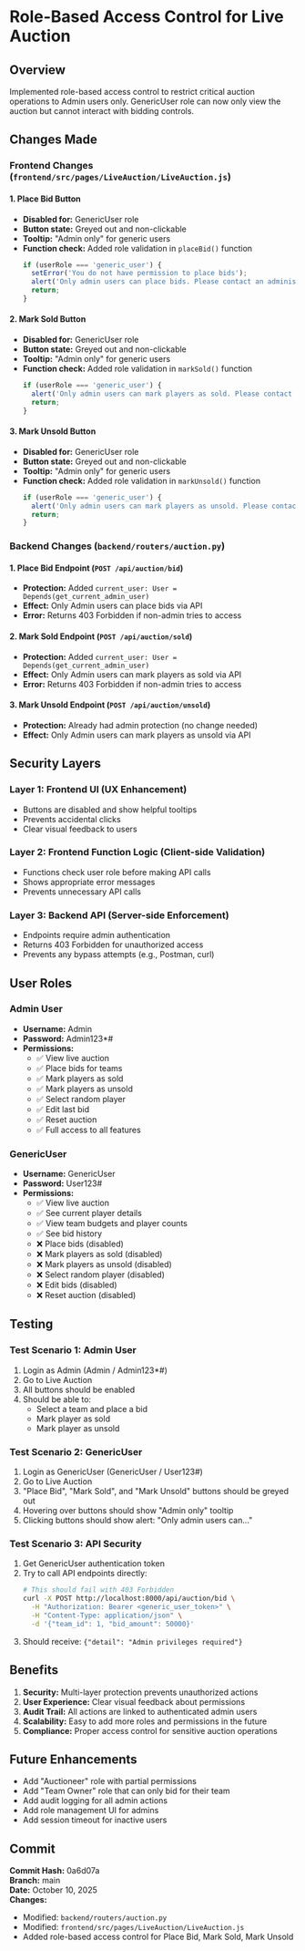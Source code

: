 # Role-Based Access Control for Live Auction

## Overview

Implemented role-based access control to restrict critical auction operations to Admin users only. GenericUser role can now only view the auction but cannot interact with bidding controls.

## Changes Made

### Frontend Changes (`frontend/src/pages/LiveAuction/LiveAuction.js`)

#### 1. **Place Bid Button**
- **Disabled for:** GenericUser role
- **Button state:** Greyed out and non-clickable
- **Tooltip:** "Admin only" for generic users
- **Function check:** Added role validation in `placeBid()` function
  ```javascript
  if (userRole === 'generic_user') {
    setError('You do not have permission to place bids');
    alert('Only admin users can place bids. Please contact an administrator.');
    return;
  }
  ```

#### 2. **Mark Sold Button**
- **Disabled for:** GenericUser role
- **Button state:** Greyed out and non-clickable
- **Tooltip:** "Admin only" for generic users
- **Function check:** Added role validation in `markSold()` function
  ```javascript
  if (userRole === 'generic_user') {
    alert('Only admin users can mark players as sold. Please contact an administrator.');
    return;
  }
  ```

#### 3. **Mark Unsold Button**
- **Disabled for:** GenericUser role
- **Button state:** Greyed out and non-clickable
- **Tooltip:** "Admin only" for generic users
- **Function check:** Added role validation in `markUnsold()` function
  ```javascript
  if (userRole === 'generic_user') {
    alert('Only admin users can mark players as unsold. Please contact an administrator.');
    return;
  }
  ```

### Backend Changes (`backend/routers/auction.py`)

#### 1. **Place Bid Endpoint (`POST /api/auction/bid`)**
- **Protection:** Added `current_user: User = Depends(get_current_admin_user)`
- **Effect:** Only Admin users can place bids via API
- **Error:** Returns 403 Forbidden if non-admin tries to access

#### 2. **Mark Sold Endpoint (`POST /api/auction/sold`)**
- **Protection:** Added `current_user: User = Depends(get_current_admin_user)`
- **Effect:** Only Admin users can mark players as sold via API
- **Error:** Returns 403 Forbidden if non-admin tries to access

#### 3. **Mark Unsold Endpoint (`POST /api/auction/unsold`)**
- **Protection:** Already had admin protection (no change needed)
- **Effect:** Only Admin users can mark players as unsold via API

## Security Layers

### Layer 1: Frontend UI (UX Enhancement)
- Buttons are disabled and show helpful tooltips
- Prevents accidental clicks
- Clear visual feedback to users

### Layer 2: Frontend Function Logic (Client-side Validation)
- Functions check user role before making API calls
- Shows appropriate error messages
- Prevents unnecessary API calls

### Layer 3: Backend API (Server-side Enforcement)
- Endpoints require admin authentication
- Returns 403 Forbidden for unauthorized access
- Prevents any bypass attempts (e.g., Postman, curl)

## User Roles

### Admin User
- **Username:** Admin
- **Password:** Admin123*#
- **Permissions:**
  - ✅ View live auction
  - ✅ Place bids for teams
  - ✅ Mark players as sold
  - ✅ Mark players as unsold
  - ✅ Select random player
  - ✅ Edit last bid
  - ✅ Reset auction
  - ✅ Full access to all features

### GenericUser
- **Username:** GenericUser
- **Password:** User123#
- **Permissions:**
  - ✅ View live auction
  - ✅ See current player details
  - ✅ View team budgets and player counts
  - ✅ See bid history
  - ❌ Place bids (disabled)
  - ❌ Mark players as sold (disabled)
  - ❌ Mark players as unsold (disabled)
  - ❌ Select random player (disabled)
  - ❌ Edit bids (disabled)
  - ❌ Reset auction (disabled)

## Testing

### Test Scenario 1: Admin User
1. Login as Admin (Admin / Admin123*#)
2. Go to Live Auction
3. All buttons should be enabled
4. Should be able to:
   - Select a team and place a bid
   - Mark player as sold
   - Mark player as unsold

### Test Scenario 2: GenericUser
1. Login as GenericUser (GenericUser / User123#)
2. Go to Live Auction
3. "Place Bid", "Mark Sold", and "Mark Unsold" buttons should be greyed out
4. Hovering over buttons should show "Admin only" tooltip
5. Clicking buttons should show alert: "Only admin users can..."

### Test Scenario 3: API Security
1. Get GenericUser authentication token
2. Try to call API endpoints directly:
   ```bash
   # This should fail with 403 Forbidden
   curl -X POST http://localhost:8000/api/auction/bid \
     -H "Authorization: Bearer <generic_user_token>" \
     -H "Content-Type: application/json" \
     -d '{"team_id": 1, "bid_amount": 50000}'
   ```
3. Should receive: `{"detail": "Admin privileges required"}`

## Benefits

1. **Security:** Multi-layer protection prevents unauthorized actions
2. **User Experience:** Clear visual feedback about permissions
3. **Audit Trail:** All actions are linked to authenticated admin users
4. **Scalability:** Easy to add more roles and permissions in the future
5. **Compliance:** Proper access control for sensitive auction operations

## Future Enhancements

- Add "Auctioneer" role with partial permissions
- Add "Team Owner" role that can only bid for their team
- Add audit logging for all admin actions
- Add role management UI for admins
- Add session timeout for inactive users

## Commit

**Commit Hash:** 0a6d07a  
**Branch:** main  
**Date:** October 10, 2025  
**Changes:**
- Modified: `backend/routers/auction.py`
- Modified: `frontend/src/pages/LiveAuction/LiveAuction.js`
- Added role-based access control for Place Bid, Mark Sold, Mark Unsold
